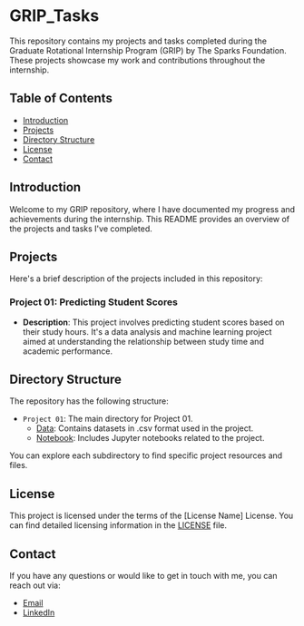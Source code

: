 # GRIP_Tasks

This repository contains my projects and tasks completed during the Graduate Rotational Internship Program (GRIP) by The Sparks Foundation. These projects showcase my work and contributions throughout the internship.

## Table of Contents

- [Introduction](#introduction)
- [Projects](#projects)
- [Directory Structure](#directory-structure)
- [License](#license)
- [Contact](#contact)

## Introduction

Welcome to my GRIP repository, where I have documented my progress and achievements during the internship. This README provides an overview of the projects and tasks I've completed.

## Projects

Here's a brief description of the projects included in this repository:

### Project 01: Predicting Student Scores 

- **Description**: This project involves predicting student scores based on their study hours. It's a data analysis and machine learning project aimed at understanding the relationship between study time and academic performance.

## Directory Structure

The repository has the following structure:

- `Project 01`: The main directory for Project 01.
  - [Data](https://github.com/Sidra-Tul-Muntaha-Ghouri/GRIP_Internship_Projects/tree/main/Project%2001/Data): Contains datasets in .csv format used in the project.
  - [Notebook](https://github.com/Sidra-Tul-Muntaha-Ghouri/GRIP_Internship_Projects/tree/main/Project%2001/Notebook): Includes Jupyter notebooks related to the project.
  
You can explore each subdirectory to find specific project resources and files.

## License

This project is licensed under the terms of the [License Name] License. You can find detailed licensing information in the [LICENSE](LICENSE) file.

## Contact

If you have any questions or would like to get in touch with me, you can reach out via:

- [Email](mailto:sidratulmuntaha135@gmail.com)
- [LinkedIn](https://www.linkedin.com/in/sidra-tul-muntaha-ghouri/)
